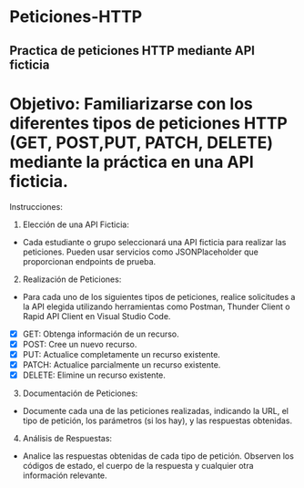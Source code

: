 # Peticiones-HTTP

## Practica de peticiones HTTP mediante API ficticia

# Objetivo: Familiarizarse con los diferentes tipos de peticiones HTTP (GET, POST,PUT, PATCH, DELETE) mediante la práctica en una API ficticia.

Instrucciones:

1. Elección de una API Ficticia:

- Cada estudiante o grupo seleccionará una API ficticia para realizar las peticiones. Pueden usar servicios como JSONPlaceholder que proporcionan endpoints de prueba.

2. Realización de Peticiones:

- Para cada uno de los siguientes tipos de peticiones, realice solicitudes a la API elegida utilizando herramientas como Postman, Thunder Client o Rapid API Client en Visual Studio Code.
- [x] GET: Obtenga información de un recurso.
- [x] POST: Cree un nuevo recurso.
- [x] PUT: Actualice completamente un recurso existente.
- [x] PATCH: Actualice parcialmente un recurso existente.
- [x] DELETE: Elimine un recurso existente.

3. Documentación de Peticiones:

- Documente cada una de las peticiones realizadas, indicando la URL, el tipo de petición, los parámetros (si los hay), y las respuestas obtenidas.

4. Análisis de Respuestas:

- Analice las respuestas obtenidas de cada tipo de petición. Observen los códigos de estado, el cuerpo de la respuesta y cualquier otra información relevante.
